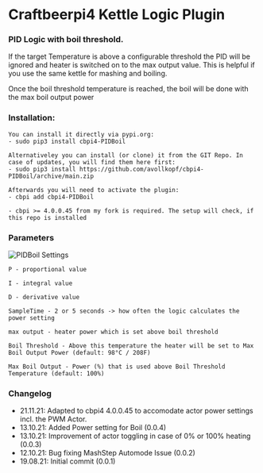 # Craftbeerpi4 Kettle Logic Plugin

### PID Logic with boil threshold.

If the target Temperature is above a configurable threshold the PID will be ignored and heater is switched on to the max output value. This is helpful if you use the same kettle for mashing and boiling.

Once the boil threshold temperature is reached, the boil will be done with the max boil output power


### Installation:
	You can install it directly via pypi.org:	
	- sudo pip3 install cbpi4-PIDBoil 

	Alternativeley you can install (or clone) it from the GIT Repo. In case of updates, you will find them here first:
	- sudo pip3 install https://github.com/avollkopf/cbpi4-PIDBoil/archive/main.zip

	Afterwards you will need to activate the plugin:
	- cbpi add cbpi4-PIDBoil
	
	- cbpi >= 4.0.0.45 from my fork is required. The setup will check, if this repo is installed


### Parameters

![PIDBoil Settings](https://github.com/avollkopf/cbpi4-PIDBoil/blob/main/cbpi4-PIDBoil-logic.png?raw=true)

	P - proportional value

	I - integral value

	D - derivative value

	SampleTime - 2 or 5 seconds -> how often the logic calculates the power setting

	max output - heater power which is set above boil threshold

	Boil Threshold - Above this temperature the heater will be set to Max Boil Output Power (default: 98°C / 208F)

	Max Boil Output - Power (%) that is used above Boil Threshold Temperature (default: 100%)

### Changelog

- 21.11.21: Adapted to cbpi4 4.0.0.45 to accomodate actor power settings incl. the PWM Actor.
- 13.10.21: Added Power setting for Boil (0.0.4)
- 13.10.21: Improvement of actor toggling in case of 0% or 100% heating (0.0.3)
- 12.10.21: Bug fixing MashStep Automode Issue (0.0.2)
- 19.08.21: Initial commit (0.0.1)
